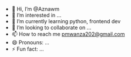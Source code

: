 - 👋 Hi, I’m @Aznawm
- 👀 I’m interested in ...
- 🌱 I’m currently learning python, frontend dev
- 💞️ I’m looking to collaborate on ...
- 📫 How to reach me pmwanza202@gmail.com
- 😄 Pronouns: ...
- ⚡ Fun fact: ...

<!---
Aznawm/Aznawm is a ✨ special ✨ repository because its `README.md` (this file) appears on your GitHub profile.
You can click the Preview link to take a look at your changes.
--->
